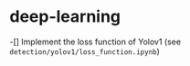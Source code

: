 # deep-learning

-[] Implement the loss function of Yolov1 (see `detection/yolov1/loss_function.ipynb`)